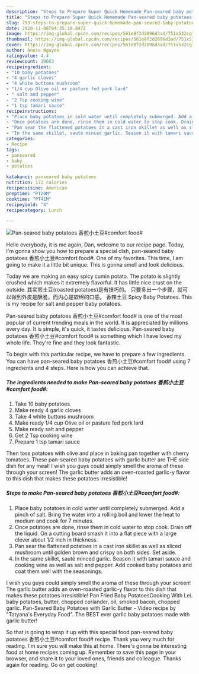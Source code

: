 ```yaml
---
description: "Steps to Prepare Super Quick Homemade Pan-seared baby potatoes 香煎小土豆#comfort food#"
title: "Steps to Prepare Super Quick Homemade Pan-seared baby potatoes 香煎小土豆#comfort food#"
slug: 793-steps-to-prepare-super-quick-homemade-pan-seared-baby-potatoes-comfort-food
date: 2020-11-08T04:35:18.847Z
image: https://img-global.cpcdn.com/recipes/561e8f2d2896d3ad/751x532cq70/pan-seared-baby-potatoes-香煎小土豆comfort-food-recipe-main-photo.jpg
thumbnail: https://img-global.cpcdn.com/recipes/561e8f2d2896d3ad/751x532cq70/pan-seared-baby-potatoes-香煎小土豆comfort-food-recipe-main-photo.jpg
cover: https://img-global.cpcdn.com/recipes/561e8f2d2896d3ad/751x532cq70/pan-seared-baby-potatoes-香煎小土豆comfort-food-recipe-main-photo.jpg
author: Annie Nguyen
ratingvalue: 4.4
reviewcount: 19663
recipeingredient:
- "10 baby potatoes"
- "4 garlic cloves"
- "4 white buttons mushroom"
- "1/4 cup Olive oil or pasture fed pork lard"
- " salt and pepper"
- "2 Tsp cooking wine"
- "1 tsp tamari sauce"
recipeinstructions:
- "Place baby potatoes in cold water until completely submerged. Add a pinch of salt. Bring the water into a rolling boil and lower the heat to medium and cook for 7 minutes."
- "Once potatoes are done, rinse them in cold water to stop cook. Drain off the liquid. On a cutting board smash it into a flat piece with a large clever about 1/2 inch in thickness."
- "Pan sear the flattened potatoes in a cast iron skillet as well as sliced mushroom until golden brown and crispy on both sides. Set aside."
- "In the same skillet, sauté minced garlic. Season it with tamari sauce and cooking wine as well as salt and pepper. Add cooked baby potatoes and coat them well with the seasonings."
categories:
- Recipe
tags:
- panseared
- baby
- potatoes

katakunci: panseared baby potatoes 
nutrition: 172 calories
recipecuisine: American
preptime: "PT20M"
cooktime: "PT41M"
recipeyield: "4"
recipecategory: Lunch

---
```



![Pan-seared baby potatoes 香煎小土豆#comfort food#](https://img-global.cpcdn.com/recipes/561e8f2d2896d3ad/751x532cq70/pan-seared-baby-potatoes-香煎小土豆comfort-food-recipe-main-photo.jpg)

Hello everybody, it is me again, Dan, welcome to our recipe page. Today, I'm gonna show you how to prepare a special dish, pan-seared baby potatoes 香煎小土豆#comfort food#. One of my favorites. This time, I am going to make it a little bit unique. This is gonna smell and look delicious.

Today we are making an easy spicy cumin potato. The potato is slightly crushed which makes it extremely flavorful. It has little nice crust on the outside. 其实煎土豆(roasted potatoes)是有技巧的。 只要多出一个步骤，就可以做到外皮是酥脆，而内心是软绵的口感。 香辣土豆 Spicy Baby Potatoes. This is my recipe for salt and pepper baby potatoes.

Pan-seared baby potatoes 香煎小土豆#comfort food# is one of the most popular of current trending meals in the world. It is appreciated by millions every day. It is simple, it's quick, it tastes delicious. Pan-seared baby potatoes 香煎小土豆#comfort food# is something which I have loved my whole life. They're fine and they look fantastic.


To begin with this particular recipe, we have to prepare a few ingredients. You can have pan-seared baby potatoes 香煎小土豆#comfort food# using 7 ingredients and 4 steps. Here is how you can achieve that.

<!--inarticleads1-->

##### The ingredients needed to make Pan-seared baby potatoes 香煎小土豆#comfort food#:

1. Take 10 baby potatoes
1. Make ready 4 garlic cloves
1. Take 4 white buttons mushroom
1. Make ready 1/4 cup Olive oil or pasture fed pork lard
1. Make ready  salt and pepper
1. Get 2 Tsp cooking wine
1. Prepare 1 tsp tamari sauce


Then toss potatoes with olive and place in baking pan together with cherry tomatoes. These pan-seared baby potatoes with garlic butter are THE side dish for any meal! I wish you guys could simply smell the aroma of these through your screen! The garlic butter adds an oven-roasted garlic-y flavor to this dish that makes these potatoes irresistible! 

<!--inarticleads2-->

##### Steps to make Pan-seared baby potatoes 香煎小土豆#comfort food#:

1. Place baby potatoes in cold water until completely submerged. Add a pinch of salt. Bring the water into a rolling boil and lower the heat to medium and cook for 7 minutes.
1. Once potatoes are done, rinse them in cold water to stop cook. Drain off the liquid. On a cutting board smash it into a flat piece with a large clever about 1/2 inch in thickness.
1. Pan sear the flattened potatoes in a cast iron skillet as well as sliced mushroom until golden brown and crispy on both sides. Set aside.
1. In the same skillet, sauté minced garlic. Season it with tamari sauce and cooking wine as well as salt and pepper. Add cooked baby potatoes and coat them well with the seasonings.


I wish you guys could simply smell the aroma of these through your screen! The garlic butter adds an oven-roasted garlic-y flavor to this dish that makes these potatoes irresistible! Pan Fried Baby PotatoesCooking With Lei. baby potatoes, butter, chopped coriander, oil, smoked bacon, chopped garlic. Pan-Seared Baby Potatoes with Garlic Butter - Video recipe by &#34;Tatyana&#39;s Everyday Food&#34;. The BEST ever garlic baby potatoes made with garlic butter! 

So that is going to wrap it up with this special food pan-seared baby potatoes 香煎小土豆#comfort food# recipe. Thank you very much for reading. I'm sure you will make this at home. There's gonna be interesting food at home recipes coming up. Remember to save this page in your browser, and share it to your loved ones, friends and colleague. Thanks again for reading. Go on get cooking!
